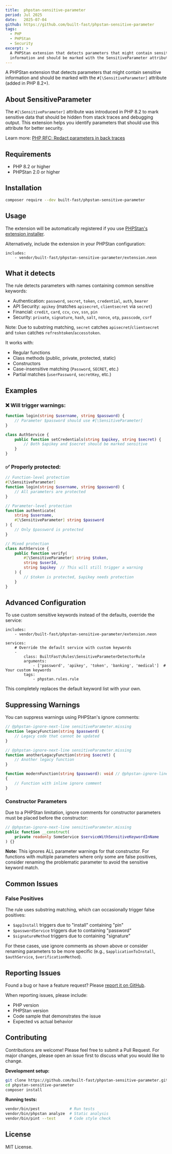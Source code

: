 ```yaml
---
title:  phpstan-sensitive-parameter
period: Jul 2025
date:   2025-07-04
github: https://github.com/built-fast/phpstan-sensitive-parameter
tags:
  - PHP
  - PHPStan
  - Security
excerpt: >
  A PHPStan extension that detects parameters that might contain sensitive
  information and should be marked with the SensitiveParameter attribute.
---
```


A PHPStan extension that detects parameters that might contain sensitive
information and should be marked with the `#[\SensitiveParameter]` attribute
(added in PHP 8.2+).

## About SensitiveParameter

The `#[\SensitiveParameter]` attribute was introduced in PHP 8.2 to mark
sensitive data that should be hidden from stack traces and debugging output.
This extension helps you identify parameters that should use this attribute
for better security.

Learn more: [PHP RFC: Redact parameters in back
traces](https://wiki.php.net/rfc/redact_parameters_in_back_traces)

## Requirements

- PHP 8.2 or higher
- PHPStan 2.0 or higher

## Installation

```bash
composer require --dev built-fast/phpstan-sensitive-parameter
```

## Usage

The extension will be automatically registered if you use [PHPStan's extension
installer](https://github.com/phpstan/extension-installer).

Alternatively, include the extension in your PHPStan configuration:

```neon
includes:
    - vendor/built-fast/phpstan-sensitive-parameter/extension.neon
```

## What it detects

The rule detects parameters with names containing common sensitive keywords:

- Authentication: `password`, `secret`, `token`, `credential`, `auth`, `bearer`
- API Security: `apikey` (matches `apisecret`, `clientsecret` via `secret`)
- Financial: `credit`, `card`, `ccv`, `cvv`, `ssn`, `pin`
- Security: `private`, `signature`, `hash`, `salt`, `nonce`, `otp`, `passcode`, `csrf`

Note: Due to substring matching, `secret` catches `apisecret`/`clientsecret`
and `token` catches `refreshtoken`/`accesstoken`.

It works with:

- Regular functions
- Class methods (public, private, protected, static)
- Constructors
- Case-insensitive matching (`Password`, `SECRET`, etc.)
- Partial matches (`userPassword`, `secretKey`, etc.)

## Examples

### ❌ Will trigger warnings:

```php
function login(string $username, string $password) {
    // Parameter $password should use #[\SensitiveParameter]
}

class AuthService {
    public function setCredentials(string $apikey, string $secret) {
        // Both $apikey and $secret should be marked sensitive
    }
}
```

### ✅ Properly protected:

```php
// Function-level protection
#[\SensitiveParameter]
function login(string $username, string $password) {
    // All parameters are protected
}

// Parameter-level protection
function authenticate(
    string $username,
    #[\SensitiveParameter] string $password
) {
    // Only $password is protected
}

// Mixed protection
class AuthService {
    public function verify(
        #[\SensitiveParameter] string $token,
        string $userId,
        string $apikey  // This will still trigger a warning
    ) {
        // $token is protected, $apikey needs protection
    }
}
```

## Advanced Configuration

To use custom sensitive keywords instead of the defaults, override the
service:

```neon
includes:
    - vendor/built-fast/phpstan-sensitive-parameter/extension.neon

services:
    # Override the default service with custom keywords
    -
        class: BuiltFast\Rules\SensitiveParameterDetectorRule
        arguments:
            - ['password', 'apikey', 'token', 'banking', 'medical']  # Your custom keywords
        tags:
            - phpstan.rules.rule
```

This completely replaces the default keyword list with your own.

## Suppressing Warnings

You can suppress warnings using PHPStan's ignore comments:

```php
// @phpstan-ignore-next-line sensitiveParameter.missing
function legacyFunction(string $password) {
    // Legacy code that cannot be updated
}

// @phpstan-ignore-next-line sensitiveParameter.missing
function anotherLegacyFunction(string $secret) {
    // Another legacy function
}

function modernFunction(string $password): void // @phpstan-ignore-line sensitiveParameter.missing
{
    // Function with inline ignore comment
}
```

### Constructor Parameters

Due to a PHPStan limitation, ignore comments for constructor parameters must
be placed before the constructor:

```php
// @phpstan-ignore-next-line sensitiveParameter.missing
public function __construct(
    private readonly SomeService $serviceWithSensitiveKeywordInName
) {}
```

**Note:** This ignores ALL parameter warnings for that constructor. For
functions with multiple parameters where only some are false positives,
consider renaming the problematic parameter to avoid the sensitive keyword
match.

## Common Issues

### False Positives

The rule uses substring matching, which can occasionally trigger false
positives:

- `$appInstall` triggers due to "install" containing "pin"
- `$passwordService` triggers due to containing "password"
- `$signatureMethod` triggers due to containing "signature"

For these cases, use ignore comments as shown above or consider renaming
parameters to be more specific (e.g., `$applicationToInstall`, `$authService`,
`$verificationMethod`).

## Reporting Issues

Found a bug or have a feature request? Please [report it on
GitHub](https://github.com/built-fast/phpstan-sensitive-parameter/issues).

When reporting issues, please include:

- PHP version
- PHPStan version
- Code sample that demonstrates the issue
- Expected vs actual behavior

## Contributing

Contributions are welcome! Please feel free to submit a Pull Request. For major changes, please open an issue first to discuss what you would like to change.

**Development setup:**

```bash
git clone https://github.com/built-fast/phpstan-sensitive-parameter.git
cd phpstan-sensitive-parameter
composer install
```

**Running tests:**

```bash
vendor/bin/pest             # Run tests
vendor/bin/phpstan analyze  # Static analysis
vendor/bin/pint --test      # Code style check
```

## License

MIT License.
